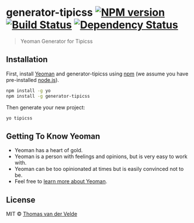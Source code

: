 # generator-tipicss [![NPM version][npm-image]][npm-url] [![Build Status][travis-image]][travis-url] [![Dependency Status][daviddm-image]][daviddm-url]
> Yeoman Generator for Tipicss

## Installation

First, install [Yeoman](http://yeoman.io) and generator-tipicss using [npm](https://www.npmjs.com/) (we assume you have pre-installed [node.js](https://nodejs.org/)).

```bash
npm install -g yo
npm install -g generator-tipicss
```

Then generate your new project:

```bash
yo tipicss
```

## Getting To Know Yeoman

 * Yeoman has a heart of gold.
 * Yeoman is a person with feelings and opinions, but is very easy to work with.
 * Yeoman can be too opinionated at times but is easily convinced not to be.
 * Feel free to [learn more about Yeoman](http://yeoman.io/).

## License

MIT © [Thomas van der Velde](toolbarthomas.net)


[npm-image]: https://badge.fury.io/js/generator-tipicss.svg
[npm-url]: https://npmjs.org/package/generator-tipicss
[travis-image]: https://travis-ci.org/toolbarthomas/generator-tipicss.svg?branch=master
[travis-url]: https://travis-ci.org/toolbarthomas/generator-tipicss
[daviddm-image]: https://david-dm.org/toolbarthomas/generator-tipicss.svg?theme=shields.io
[daviddm-url]: https://david-dm.org/toolbarthomas/generator-tipicss
